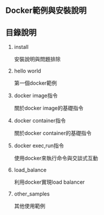 Docker範例與安裝說明
---
## 目錄說明
 1.  install
      
       安裝說明與問題排除
 2.  hello world
  
       第一個docker範例
 3.  docker image指令
    
       關於docker image的基礎指令
 4.  docker container指令
    
       關於docker container的基礎指令
 5.  docker exec,run指令
    
       使用docker來執行命令與交談式互動
 6.  load_balance
    
       利用docker實現load balancer
 7.  other_samples

       其他使用範例

